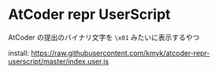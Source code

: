 # AtCoder repr UserScript

AtCoder の提出のバイナリ文字を `\x01` みたいに表示するやつ

install: <https://raw.githubusercontent.com/kmyk/atcoder-repr-userscript/master/index.user.js>
